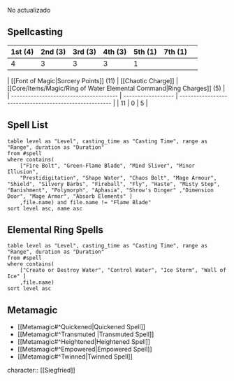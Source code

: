  No actualizado

## Spellcasting

| 1st (4) | 2nd (3) | 3rd (3) | 4th (3) | 5th (1) | 7th (1)    |     | 
| ------- | ------- | ------- | ------- | ------- | --- | --- |
| 4       | 3       | 3       | 3       | 1       |     |     |


| [[Font of Magic\|Sorcery Points]] (11) | [[Chaotic Charge]] | [[Core/Items/Magic/Ring of Water Elemental Command|Ring Charges]] (5) |
| -------------------------------------- | ------------------ | ------------------------------------------------------ |
| 11                                     | 0                  | 5                                                      |



## Spell List
```dataview
table level as "Level", casting_time as "Casting Time", range as "Range", duration as "Duration"
from #spell 
where contains( 
	["Fire Bolt", "Green-Flame Blade", "Mind Sliver", "Minor Illusion", 
	"Prestidigitation", "Shape Water", "Chaos Bolt", "Mage Armour", "Shield", "Silvery Barbs", "Fireball", "Fly", "Haste", "Misty Step", "Banishment", "Polymorph", "Aphasia", "Shrow's Dinger" ,"Dimension Door", "Mage Armor", "Absorb Elements" ] 			
 	,file.name) and file.name != "Flame Blade"
sort level asc, name asc
```

## Elemental Ring Spells
```dataview
table level as "Level", casting_time as "Casting Time", range as "Range", duration as "Duration"
from #spell 
where contains( 
	["Create or Destroy Water", "Control Water", "Ice Storm", "Wall of Ice" ] 			
	,file.name)
sort level asc
```


## Metamagic
- [[Metamagic#^Quickened|Quickened Spell]]
- [[Metamagic#^Transmuted |Transmuted Spell]]
- [[Metamagic#^Heightened|Heightened Spell]]
- [[Metamagic#^Empowered|Empowered Spell]]
- [[Metamagic#^Twinned|Twinned Spell]]





character:: [[Siegfried]]


